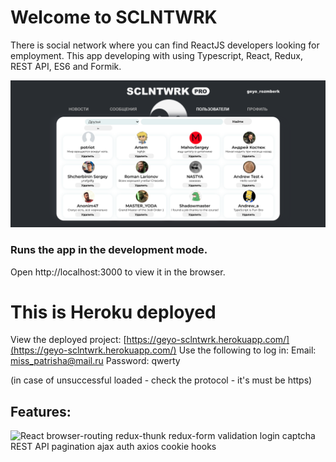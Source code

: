 # Welcome to SCLNTWRK
There is social network where you can find ReactJS developers looking for employment.
This app developing with using Typescript, React, Redux, REST API, ES6 and Formik.

![Header](https://github.com/geyotokar/SCLNTWRK/blob/main/src/assets/images/SCLNTWRK.png)

### Runs the app in the development mode.
Open http://localhost:3000 to view it in the browser.

# This is Heroku deployed

View the deployed project: [https://geyo-sclntwrk.herokuapp.com/](https://geyo-sclntwrk.herokuapp.com/)
Use the following to log in: Email: miss_patrisha@mail.ru Password: qwerty

(in case of unsuccessful loaded - check the protocol - it's must be https)

## Features:

![React](https://img.shields.io/badge/-React-FF4747?style=for-the-badge&logo=react)
browser-routing    redux-thunk    redux-form    validation    login
captcha    REST API    pagination    ajax    auth    axios    cookie    hooks
